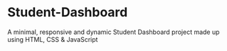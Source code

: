 # Student-Dashboard
A minimal, responsive and dynamic Student Dashboard  project made up using HTML, CSS &amp; JavaScript 
